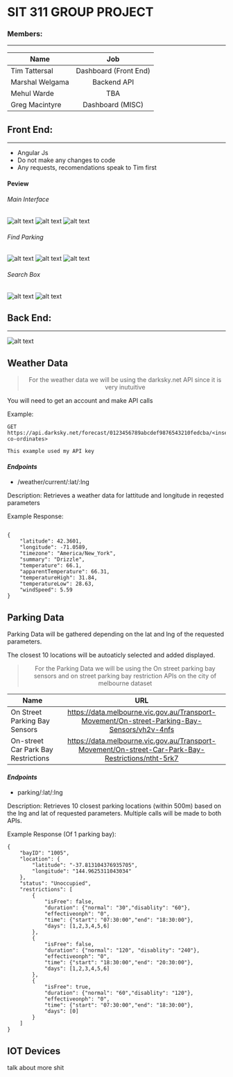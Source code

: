 # SIT 311 GROUP PROJECT
### Members: 
---
| Name     | Job          | 
| ------------- |:-------------:|
| Tim Tattersal      | Dashboard (Front End) | 
| Marshal Welgama    | Backend API      | 
| Mehul Warde | TBA     | 
| Greg Macintyre | Dashboard (MISC)    | 

## Front End:
---
- Angular Js
- Do not make any changes to code
- Any requests, recomendations speak to Tim first 

#### Peview
###### Main Interface
![alt text](resources/gui-wireframes/Main%20Interface.png)
![alt text](resources/gui-wireframes/Main%20Interface%20(IoT%20Activity).png)
![alt text](resources/gui-wireframes/Main%20Interface%20(Settings).png)
###### Find Parking
![alt text](resources/gui-wireframes/Find%20a%20Park.png)
![alt text](resources/gui-wireframes/Find%20a%20Park%20(List%20View).png)
![alt text](resources/gui-wireframes/Find%20a%20Park%20(Individual%20Parks).png)
###### Search Box
![alt text](resources/gui-wireframes/Searchbox.png)
![alt text](resources/gui-wireframes/Searchbox%20(Advanced%20Search).png)


## Back End:
---
![alt text](flowchart.jpg)
## Weather Data

><center>For the weather data we will be using the darksky.net API since it is very inutuitive<center>


You will need to get an account and make API calls

Example: 

```
GET https://api.darksky.net/forecast/0123456789abcdef9876543210fedcba/<insert co-ordinates>

This example used my API key
```

#### *Endpoints*

- /weather/current/:lat/:lng

Description: Retrieves a weather data for lattitude and longitude in reqested parameters

Example Response:

```

{
    "latitude": 42.3601,
    "longitude": -71.0589,
    "timezone": "America/New_York",
    "summary": "Drizzle",
    "temperature": 66.1,
    "apparentTemperature": 66.31,
    "temperatureHigh": 31.84,
    "temperatureLow": 28.63,
    "windSpeed": 5.59
}

```





## Parking Data

Parking Data will be gathered depending on the lat and lng of the requested parameters. 

The closest 10 locations will be autoaticly selected and added displayed. 

><center>For the Parking Data we will be using the On street parking bay sensors and on street parking bay restriction APIs on the city of melbourne dataset<center>

| Name     | URL        | 
| ------------- |:-------------:|
| On Street Parking Bay Sensors   | https://data.melbourne.vic.gov.au/Transport-Movement/On-street-Parking-Bay-Sensors/vh2v-4nfs | 
| On-street Car Park Bay Restrictions      | https://data.melbourne.vic.gov.au/Transport-Movement/On-street-Car-Park-Bay-Restrictions/ntht-5rk7 | 
 

#### *Endpoints*

- parking/:lat/:lng

Description: Retrieves 10 closest parking locations (within 500m) based on the lng and lat of requested parameters. Multiple calls will be made to both APIs. 

Example Response (Of 1 parking bay):


```
{
    "bayID": "1005",
    "location": {
        "latitude": "-37.813104376935705",
        "longitude": "144.9625311043034"
    },
    "status": "Unoccupied",
    "restrictions": [
        {
            "isFree": false,
            "duration": {"normal": "30","disablity": "60"},
            "effectiveonph": "0",
            "time": {"start": "07:30:00","end": "18:30:00"},
            "days": [1,2,3,4,5,6]
        },
        {
            "isFree": false,
            "duration": {"normal": "120", "disablity": "240"},
            "effectiveonph": "0",
            "time": {"start": "18:30:00","end": "20:30:00"},
            "days": [1,2,3,4,5,6]
        },
        {
            "isFree": true,
            "duration": {"normal": "60","disablity": "120"},
            "effectiveonph": "0",
            "time": {"start": "07:30:00","end": "18:30:00"},
            "days": [0]
        }
    ]
}

```

## IOT Devices
talk about more shit






